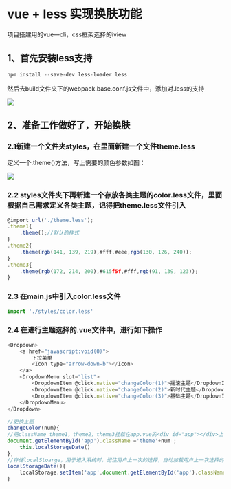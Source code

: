 # vue + less 实现换肤功能

项目搭建用的vue—cli，css框架选择的iview

## 1、首先安装less支持

````js
npm install --save-dev less-loader less
````
然后去build文件夹下的webpack.base.conf.js文件中，添加对.less的支持

![](https://image-static.segmentfault.com/248/219/2482196231-5b762fa69908d_articlex)

## 2、准备工作做好了，开始换肤

### 2.1新建一个文件夹styles，在里面新建一个文件theme.less 

定义一个.theme()方法，写上需要的颜色参数如图：

![](https://image-static.segmentfault.com/196/494/1964945135-5b76316d0f141_articlex)

### 2.2 styles文件夹下再新建一个存放各类主题的color.less文件，里面根据自己需求定义各类主题，记得把theme.less文件引入

````js
@import url('./theme.less');
.theme1{
    .theme();//默认的样式
}
.theme2{
    .theme(rgb(141, 139, 219),#fff,#eee,rgb(130, 126, 240));
}
.theme3{
    .theme(rgb(172, 214, 200),#615f5f,#fff,rgb(91, 139, 123));
}
````
    
### 2.3 在main.js中引入color.less文件

````js
import './styles/color.less'
````

### 2.4 在进行主题选择的.vue文件中，进行如下操作

````js
<Dropdown>
    <a href="javascript:void(0)">
        下拉菜单
        <Icon type="arrow-down-b"></Icon>
    </a>
    <DropdownMenu slot="list">
        <DropdownItem @click.native="changeColor(1)">摇滚主题</DropdownItem>
        <DropdownItem @click.native="changeColor(2)">新时代主题</DropdownItem>
        <DropdownItem @click.native="changeColor(3)">基础主题</DropdownItem>
    </DropdownMenu>
</Dropdown>
    
//更换主题
changeColor(num){
//把className theme1，theme2，theme3挂载在app.vue的<div id="app"></div>上
document.getElementById('app').className ='theme'+num ;
    this.localStorageDate()
},
//存储localStoarge，用于进入系统时，记住用户上一次的选择，自动加载用户上一次选择的主题主题，记得在mounted()里面调用
localStorageDate(){
    localStorage.setItem('app',document.getElementById('app').className)
}
````
    
